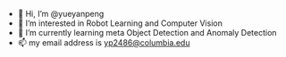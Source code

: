 - 👋 Hi, I’m @yueyanpeng
- 👀 I’m interested in Robot Learning and Computer Vision
- 🌱 I’m currently learning meta Object Detection and Anomaly Detection
- 📫 my email address is yp2486@columbia.edu

<!---
yueyanpeng/yueyanpeng is a ✨ special ✨ repository because its `README.md` (this file) appears on your GitHub profile.
You can click the Preview link to take a look at your changes.
--->
